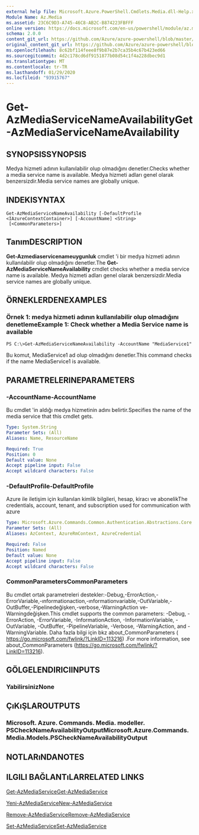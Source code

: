 ```yaml
---
external help file: Microsoft.Azure.PowerShell.Cmdlets.Media.dll-Help.xml
Module Name: Az.Media
ms.assetid: 23C6C9D3-A745-46C8-AB2C-B874223FBFFF
online version: https://docs.microsoft.com/en-us/powershell/module/az.media/get-azmediaservicenameavailability
schema: 2.0.0
content_git_url: https://github.com/Azure/azure-powershell/blob/master/src/Media/Media/help/Get-AzMediaServiceNameAvailability.md
original_content_git_url: https://github.com/Azure/azure-powershell/blob/master/src/Media/Media/help/Get-AzMediaServiceNameAvailability.md
ms.openlocfilehash: 8c62bf114feee8f9b87e2b7ca35b4c67b423ed66
ms.sourcegitcommit: 4d2c178cd6df9151877b08d54c1f4a228dbec9d1
ms.translationtype: MT
ms.contentlocale: tr-TR
ms.lasthandoff: 01/29/2020
ms.locfileid: "93915767"
---
```

# <span data-ttu-id="31e7c-101">Get-AzMediaServiceNameAvailability</span><span class="sxs-lookup"><span data-stu-id="31e7c-101">Get-AzMediaServiceNameAvailability</span></span>

## <span data-ttu-id="31e7c-102">SYNOPSIS</span><span class="sxs-lookup"><span data-stu-id="31e7c-102">SYNOPSIS</span></span>
<span data-ttu-id="31e7c-103">Medya hizmeti adının kullanılabilir olup olmadığını denetler.</span><span class="sxs-lookup"><span data-stu-id="31e7c-103">Checks whether a media service name is available.</span></span>
<span data-ttu-id="31e7c-104">Medya hizmeti adları genel olarak benzersizdir.</span><span class="sxs-lookup"><span data-stu-id="31e7c-104">Media service names are globally unique.</span></span>

## <span data-ttu-id="31e7c-105">INDEKI</span><span class="sxs-lookup"><span data-stu-id="31e7c-105">SYNTAX</span></span>

```
Get-AzMediaServiceNameAvailability [-DefaultProfile <IAzureContextContainer>] [-AccountName] <String>
 [<CommonParameters>]
```

## <span data-ttu-id="31e7c-106">Tanım</span><span class="sxs-lookup"><span data-stu-id="31e7c-106">DESCRIPTION</span></span>
<span data-ttu-id="31e7c-107">**Get-Azmediaservicenameuygunluk** cmdlet 'i bir medya hizmeti adının kullanılabilir olup olmadığını denetler.</span><span class="sxs-lookup"><span data-stu-id="31e7c-107">The **Get-AzMediaServiceNameAvailability** cmdlet checks whether a media service name is available.</span></span>
<span data-ttu-id="31e7c-108">Medya hizmeti adları genel olarak benzersizdir.</span><span class="sxs-lookup"><span data-stu-id="31e7c-108">Media service names are globally unique.</span></span>

## <span data-ttu-id="31e7c-109">ÖRNEKLERDEN</span><span class="sxs-lookup"><span data-stu-id="31e7c-109">EXAMPLES</span></span>

### <span data-ttu-id="31e7c-110">Örnek 1: medya hizmeti adının kullanılabilir olup olmadığını denetleme</span><span class="sxs-lookup"><span data-stu-id="31e7c-110">Example 1: Check whether a Media Service name is available</span></span>
```
PS C:\>Get-AzMediaServiceNameAvailability -AccountName "MediaService1"
```

<span data-ttu-id="31e7c-111">Bu komut, MediaService1 ad olup olmadığını denetler.</span><span class="sxs-lookup"><span data-stu-id="31e7c-111">This command checks if the name MediaService1 is available.</span></span>

## <span data-ttu-id="31e7c-112">PARAMETRELERINE</span><span class="sxs-lookup"><span data-stu-id="31e7c-112">PARAMETERS</span></span>

### <span data-ttu-id="31e7c-113">-AccountName</span><span class="sxs-lookup"><span data-stu-id="31e7c-113">-AccountName</span></span>
<span data-ttu-id="31e7c-114">Bu cmdlet 'in aldığı medya hizmetinin adını belirtir.</span><span class="sxs-lookup"><span data-stu-id="31e7c-114">Specifies the name of the media service that this cmdlet gets.</span></span>

```yaml
Type: System.String
Parameter Sets: (All)
Aliases: Name, ResourceName

Required: True
Position: 0
Default value: None
Accept pipeline input: False
Accept wildcard characters: False
```

### <span data-ttu-id="31e7c-115">-DefaultProfile</span><span class="sxs-lookup"><span data-stu-id="31e7c-115">-DefaultProfile</span></span>
<span data-ttu-id="31e7c-116">Azure ile iletişim için kullanılan kimlik bilgileri, hesap, kiracı ve abonelik</span><span class="sxs-lookup"><span data-stu-id="31e7c-116">The credentials, account, tenant, and subscription used for communication with azure</span></span>

```yaml
Type: Microsoft.Azure.Commands.Common.Authentication.Abstractions.Core.IAzureContextContainer
Parameter Sets: (All)
Aliases: AzContext, AzureRmContext, AzureCredential

Required: False
Position: Named
Default value: None
Accept pipeline input: False
Accept wildcard characters: False
```

### <span data-ttu-id="31e7c-117">CommonParameters</span><span class="sxs-lookup"><span data-stu-id="31e7c-117">CommonParameters</span></span>
<span data-ttu-id="31e7c-118">Bu cmdlet ortak parametreleri destekler:-Debug,-ErrorAction,-ErrorVariable,-ınformationaction,-ınformationvariable,-OutVariable,-OutBuffer,-Pipelinedeğişken,-verbose,-WarningAction ve-Warningdeğişken.</span><span class="sxs-lookup"><span data-stu-id="31e7c-118">This cmdlet supports the common parameters: -Debug, -ErrorAction, -ErrorVariable, -InformationAction, -InformationVariable, -OutVariable, -OutBuffer, -PipelineVariable, -Verbose, -WarningAction, and -WarningVariable.</span></span> <span data-ttu-id="31e7c-119">Daha fazla bilgi için bkz about_CommonParameters ( https://go.microsoft.com/fwlink/?LinkID=113216) .</span><span class="sxs-lookup"><span data-stu-id="31e7c-119">For more information, see about_CommonParameters (https://go.microsoft.com/fwlink/?LinkID=113216).</span></span>

## <span data-ttu-id="31e7c-120">GÖLGELENDIRICI</span><span class="sxs-lookup"><span data-stu-id="31e7c-120">INPUTS</span></span>

### <span data-ttu-id="31e7c-121">Yabilirsiniz</span><span class="sxs-lookup"><span data-stu-id="31e7c-121">None</span></span>

## <span data-ttu-id="31e7c-122">ÇıKıŞLAR</span><span class="sxs-lookup"><span data-stu-id="31e7c-122">OUTPUTS</span></span>

### <span data-ttu-id="31e7c-123">Microsoft. Azure. Commands. Media. modeller. PSCheckNameAvailabilityOutput</span><span class="sxs-lookup"><span data-stu-id="31e7c-123">Microsoft.Azure.Commands.Media.Models.PSCheckNameAvailabilityOutput</span></span>

## <span data-ttu-id="31e7c-124">NOTLARıNDA</span><span class="sxs-lookup"><span data-stu-id="31e7c-124">NOTES</span></span>

## <span data-ttu-id="31e7c-125">ILGILI BAĞLANTıLAR</span><span class="sxs-lookup"><span data-stu-id="31e7c-125">RELATED LINKS</span></span>

[<span data-ttu-id="31e7c-126">Get-AzMediaService</span><span class="sxs-lookup"><span data-stu-id="31e7c-126">Get-AzMediaService</span></span>](./Get-AzMediaService.md)

[<span data-ttu-id="31e7c-127">Yeni-AzMediaService</span><span class="sxs-lookup"><span data-stu-id="31e7c-127">New-AzMediaService</span></span>](./New-AzMediaService.md)

[<span data-ttu-id="31e7c-128">Remove-AzMediaService</span><span class="sxs-lookup"><span data-stu-id="31e7c-128">Remove-AzMediaService</span></span>](./Remove-AzMediaService.md)

[<span data-ttu-id="31e7c-129">Set-AzMediaService</span><span class="sxs-lookup"><span data-stu-id="31e7c-129">Set-AzMediaService</span></span>](./Set-AzMediaService.md)


